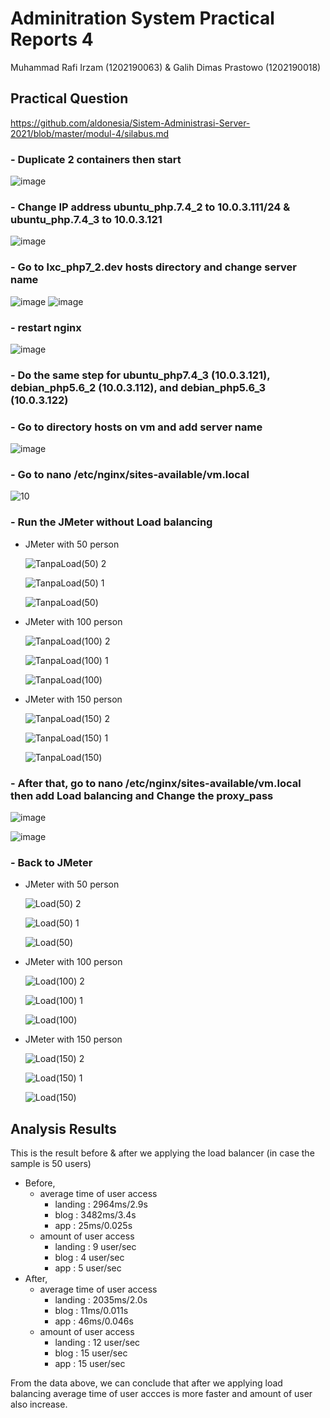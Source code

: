 # Adminitration System Practical Reports 4
Muhammad Rafi Irzam (1202190063) & Galih Dimas Prastowo (1202190018)
## Practical Question
https://github.com/aldonesia/Sistem-Administrasi-Server-2021/blob/master/modul-4/silabus.md
### - Duplicate 2 containers then start
![image](https://user-images.githubusercontent.com/83237598/148384091-aeba656e-bcee-412a-b976-3ea31a1b4b67.png)
### - Change IP address ubuntu_php.7.4_2 to 10.0.3.111/24 & ubuntu_php.7.4_3 to 10.0.3.121
![image](https://user-images.githubusercontent.com/83237598/148384692-67b8128e-f77f-4f23-a89e-03aadcf0cefb.png)
### - Go to lxc_php7_2.dev hosts directory and change server name
![image](https://user-images.githubusercontent.com/83237598/148385021-bf901cb8-bf1d-4254-875d-82ce7309e7e9.png)
![image](https://user-images.githubusercontent.com/83237598/148385181-5aaa0ae0-027b-49ff-bfe5-326eebab5b67.png)
### - restart nginx
![image](https://user-images.githubusercontent.com/83237598/148385402-60bf1d82-360e-447a-8e31-600c4c605366.png)
### - Do the same step for ubuntu_php7.4_3 (10.0.3.121), debian_php5.6_2 (10.0.3.112), and debian_php5.6_3 (10.0.3.122)
### - Go to directory hosts on vm and add server name
![image](https://user-images.githubusercontent.com/83237598/148385721-35de26a6-ed04-4555-81fc-81c37bde4d6e.png)
### - Go to nano /etc/nginx/sites-available/vm.local
![10](https://user-images.githubusercontent.com/92965284/148387606-2f93d33d-1cff-474a-ab5d-1f9567c3b020.jpg)
### - Run the JMeter without Load balancing
   - JMeter with 50 person
     
     ![TanpaLoad(50) 2](https://user-images.githubusercontent.com/92965284/148388453-033fe9c9-d87f-44ec-98f8-86f0e58158eb.png)
     
     ![TanpaLoad(50) 1](https://user-images.githubusercontent.com/92965284/148388502-3a035f1b-76c4-4221-affa-36f0cdca50a2.png)

     ![TanpaLoad(50)](https://user-images.githubusercontent.com/92965284/148388542-19c2265e-2f30-43e3-bdfa-b1e75cb19530.png)

   - JMeter with 100 person
     
     ![TanpaLoad(100) 2](https://user-images.githubusercontent.com/92965284/148388633-3dcf4420-b463-411d-b5fb-35881f8cd75c.jpg)
  
     ![TanpaLoad(100) 1](https://user-images.githubusercontent.com/92965284/148388665-da1730bf-f81e-4512-b75a-ad57a329826e.jpg)
     
     ![TanpaLoad(100)](https://user-images.githubusercontent.com/92965284/148388686-056bae48-f804-4178-8e7b-f6eb8c416737.jpg)
     
   - JMeter with 150 person
   
     ![TanpaLoad(150) 2](https://user-images.githubusercontent.com/92965284/148388735-0bcb1534-e900-48b4-b768-21beb99b6308.jpg)

     ![TanpaLoad(150) 1](https://user-images.githubusercontent.com/92965284/148388759-22bcecb6-3d5f-4ae9-a692-a7be61ec8608.jpg)
     
     ![TanpaLoad(150)](https://user-images.githubusercontent.com/92965284/148388772-c21d82d8-4f1f-4a8c-922b-26cf9b417915.jpg)

     
### - After that, go to nano /etc/nginx/sites-available/vm.local then add Load balancing and Change the proxy_pass
![image](https://user-images.githubusercontent.com/83237598/148386361-40df0f27-2966-4b2b-9804-818ddc487845.png)

![image](https://user-images.githubusercontent.com/83237598/148386483-c4f1dafb-5e93-42a4-b79b-adb59d4211a8.png)

### - Back to JMeter
   - JMeter with 50 person
     
     ![Load(50) 2](https://user-images.githubusercontent.com/92965284/148389307-7c18fc7c-410a-48b5-a139-b69856c588aa.png)

     ![Load(50) 1](https://user-images.githubusercontent.com/92965284/148389332-6647848a-6793-44a1-9398-499d2ac841da.png)
     
     ![Load(50)](https://user-images.githubusercontent.com/92965284/148389358-4a76842d-363e-44ef-b6d3-980b96129d17.png)

   - JMeter with 100 person
    
     ![Load(100) 2](https://user-images.githubusercontent.com/92965284/148389392-b963c7da-1894-4213-84d5-e76833747bc9.jpg)
     
     ![Load(100) 1](https://user-images.githubusercontent.com/92965284/148389431-33c1d2fa-def8-410e-ad55-18bb7df052a2.jpg)
     
     ![Load(100)](https://user-images.githubusercontent.com/92965284/148389486-a1e81d89-de43-44eb-b221-4fadc9ffc685.jpg)
     
   - JMeter with 150 person
     
     ![Load(150) 2](https://user-images.githubusercontent.com/92965284/148389581-cf099874-9214-43a9-a0ad-41bcb2c62cdc.jpg)

     ![Load(150) 1](https://user-images.githubusercontent.com/92965284/148389612-b4598bdb-cd72-4b15-b820-7fc543d4b370.jpg)
     
     ![Load(150)](https://user-images.githubusercontent.com/92965284/148389677-186036c1-cd95-4473-bfe3-04aa60a75f26.jpg)

## Analysis Results
This is the result before & after we applying the load balancer (in case the sample is 50 users)
   - Before, 
      - average time of user access
         - landing   : 2964ms/2.9s
         - blog      : 3482ms/3.4s
         - app       : 25ms/0.025s
      - amount of user access
         - landing   : 9 user/sec
         - blog      : 4 user/sec
         - app       : 5 user/sec
   - After,
      - average time of user access
         - landing   : 2035ms/2.0s
         - blog      : 11ms/0.011s
         - app       : 46ms/0.046s
      - amount of user access
         - landing   : 12 user/sec
         - blog      : 15 user/sec
         - app       : 15 user/sec
         
From the data above, we can conclude that after we applying load balancing average time of user accces is more faster and amount of user also increase.

